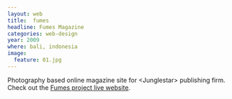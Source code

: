 ```yaml
---
layout: web
title:  fumes
headline: Fumes Magazine
categories: web-design
year: 2009
where: bali, indonesia
image:
  feature: 01.jpg
---
```

Photography based online magazine site for &lt;Junglestar&gt; publishing firm.
Check out the [Fumes project live website][1].

[1]: http://fumes.junglestar.org
